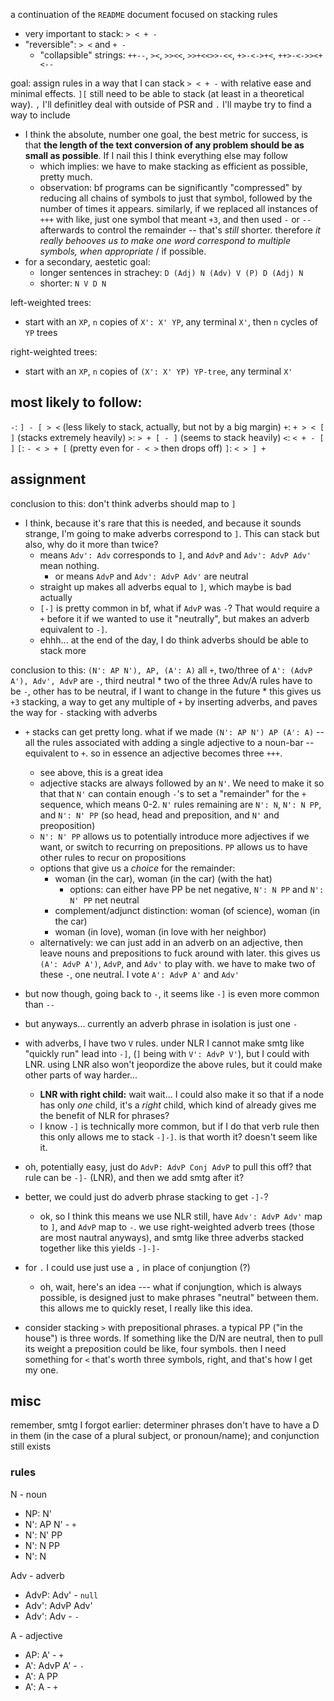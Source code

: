 a continuation of the `README` document focused on stacking rules

* very important to stack: `> < + -`
* "reversible": `> <` and `+ -`
    * "collapsible" strings: `++--`, `><`, `>><<`, `>>+<<>>-<<`, `+>-<->+<`, `++>-<->><+<--`

goal: assign rules in a way that I can stack `> < + -` with relative ease and minimal effects. `][` still need to be able to stack (at least in a theoretical way). `,` I'll definitley deal with outside of PSR and `.` I'll maybe try to find a way to include
* I think the absolute, number one goal, the best metric for success, is that **the length of the text conversion of any problem should be as small as possible**. If I nail this I think everything else may follow
    * which implies: we have to make stacking as efficient as possible, pretty much.
    * observation: bf programs can be significantly "compressed" by reducing all chains of symbols to just that symbol, followed by the number of times it appears. similarly, if we replaced all instances of `+++` with like, just one symbol that meant `+3`, and then used `-` or `--` afterwards to control the remainder -- that's *still* shorter. therefore *it really behooves us to make one word correspond to multiple symbols, when appropriate* / if possible.
* for a secondary, aestetic goal:
    * longer sentences in strachey: `D (Adj) N (Adv) V (P) D (Adj) N`
    * shorter: `N V D N`


left-weighted trees:
* start with an `XP`, `n` copies of `X': X' YP`, any terminal `X'`, then `n` cycles of `YP` trees

right-weighted trees:
* start with an `XP`, `n` copies of `(X': X' YP) YP-tree`, any terminal `X'`

## most likely to follow:
`-`: `] - [ > <` (less likely to stack, actually, but not by a big margin)
`+`: `+ > < [ ]` (stacks extremely heavily)
`>`: `> + [ - ]` (seems to stack heavily)
`<`: `< + - [ ]`
`[`: `- < > + [` (pretty even for `- < >` then drops off)
`]`: `< > ] +`

## assignment

conclusion to this: don't think adverbs should map to `]`
* I think, because it's rare that this is needed, and because it sounds strange, I'm going to make adverbs correspond to `]`. This can stack but also, why do it more than twice?
    * means `Adv': Adv` corresponds to `]`, and `AdvP` and `Adv': AdvP Adv'` mean nothing.
        * or means `AdvP` and `Adv': AdvP Adv'` are neutral
    * straight up makes all adverbs equal to `]`, which maybe is bad actually
    * `[-]` is pretty common in bf, what if `AdvP` was `-`? That would require a `+` before it if we wanted to use it "neutrally", but makes an adverb equivalent to `-]`.
    * ehhh... at the end of the day, I do think adverbs should be able to stack more

conclusion to this: `(N': AP N'), AP, (A': A)` all `+`, two/three of `A': (AdvP A'), Adv', AdvP` are `-`, third neutral
    * two of the three Adv/A rules have to be `-`, other has to be neutral, if I want to change in the future
    * this gives us `+3` stacking, a way to get any multiple of `+` by inserting adverbs, and paves the way for `-` stacking with adverbs
* `+` stacks can get pretty long. what if we made `(N': AP N') AP (A': A)` -- all the rules associated with adding a single adjective to a noun-bar -- equivalent to `+`. so in essence an adjective becomes three `+++`.
    * see above, this is a great idea
    * adjective stacks are always followed by an `N'`. We need to make it so that that `N'` can contain enough `-`'s to set a "remainder" for the `+` sequence, which means 0-2. `N'` rules remaining are `N': N`, `N': N PP`, and `N': N' PP` (so head, head and preposition, and `N'` and preoposition)
    * `N': N' PP` allows us to potentially introduce more adjectives if we want, or switch to recurring on prepositions. `PP` allows us to have other rules to recur on propositions
    * options that give us a *choice* for the remainder:
        * woman (in the car), woman (in the car) (with the hat)
            * options: can either have PP be net negative, `N': N PP` and `N': N' PP` net neutral
        * complement/adjunct distinction: woman (of science), woman (in the car)
        * woman (in love), woman (in love with her neighbor)
    * alternatively: we can just add in an adverb on an adjective, then leave nouns and prepositions to fuck around with later. this gives us `(A': AdvP A')`, `AdvP`, and `Adv'` to play with. we have to make two of these `-`, one neutral. I vote `A': AdvP A'` and `Adv'`

* but now though, going back to `-`, it seems like `-]` is even more common than `--`
* but anyways... currently an adverb phrase in isolation is just one `-`
* with adverbs, I have two `V` rules. under NLR I cannot make smtg like "quickly run" lead into `-]`, (`]` being with `V': AdvP V'`), but I could with LNR. using LNR also won't jeopordize the above rules, but it could make other parts of way harder...
    * **LNR with right child:** wait wait... I could also make it so that if a node has only *one* child, it's a *right* child, which kind of already gives me the benefit of NLR for phrases?
    * I know `-]` is technically more common, but if I do that verb rule then this only allows me to stack `-]-]`. is that worth it? doesn't seem like it.
* oh, potentially easy, just do `AdvP: AdvP Conj AdvP` to pull this off? that rule can be `-]-` (LNR), and then we add smtg after it?
* better, we could just do adverb phrase stacking to get `-]-`?
    * ok, so I think this means we use NLR still, have `Adv': AdvP Adv'` map to `]`, and `AdvP` map to `-`. we use right-weighted adverb trees (those are most nautral anyways), and smtg like three adverbs stacked together like this yields `-]-]-`

* for `.` I could use just use a `,` in place of conjungtion (?)
    * oh, wait, here's an idea --- what if conjungtion, which is always possible, is designed just to make phrases "neutral" between them. this allows me to quickly reset, I really like this idea.

* consider stacking `>` with prepositional phrases. a typical PP ("in the house") is three words. If something like the D/N are neutral, then to pull its weight a preposition could be like, four symbols. then I need something for `<` that's worth three symbols, right, and that's how I get my one.


## misc
remember, smtg I forgot earlier: determiner phrases don't have to have a D in them (in the case of a plural subject, or pronoun/name); and conjunction still exists

### rules
N - noun
* NP: N'
* N': AP N' - `+`
* N': N' PP
* N': N PP
* N': N

Adv - adverb
* AdvP: Adv' - `null`
* Adv': AdvP Adv'
* Adv': Adv - `-`

A - adjective
* AP: A' - `+`
* A': AdvP A' - `-`
* A': A PP
* A': A - `+`
